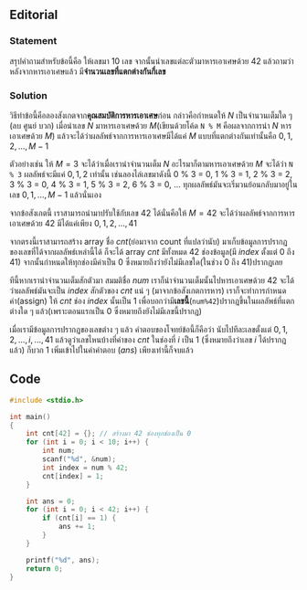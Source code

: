 ## Editorial

### Statement
สรุปคำถามสำหรับข้อนี้คือ ให้เลขมา $10$ เลข จากนั้นนำเลขแต่ละตัวมาหารเอาเศษด้วย $42$ แล้วถามว่า หลังจากหารเอาเศษแล้ว มี**จำนวนเลขที่แตกต่างกันกี่เลข**

### Solution
วิธีทำข้อนี้คือลองสังเกตจาก**คุณสมบัติการหารเอาเศษ**ก่อน กล่าวคือกำหนดให้ $N$ เป็นจำนวนเต็มใด ๆ (ลบ ศูนย์ บวก) เมื่อนำเลข $N$ มาหารเอาเศษด้วย $M$(เขียนด้วยโค้ด `N % M` คือผลจากการนำ $N$ หารเอาเศษด้วย $M$) แล้วจะได้ว่าผลลัพธ์จากการหารเอาเศษมีได้แค่ $M$ แบบที่แตกต่างกันเท่านั้นคือ $0, 1, 2, ..., M-1$

ตัวอย่างเช่น ให้ $M = 3$ จะได้ว่าเมื่อเรานำจำนวนเต็ม $N$ อะไรมาก็ตามหารเอาเศษด้วย $M$ จะได้ว่า `N % 3` ผลลัพธ์จะมีแค่ $0, 1, 2$ เท่านั้น เช่นลองไล่เลขมาดังนี้ 
0 % 3 = 0, 
1 % 3 = 1, 
2 % 3 = 2, 
3 % 3 = 0, 
4 % 3 = 1, 
5 % 3 = 2, 
6 % 3 = 0, 
...
ทุกผลลัพธ์มันจะเริ่มวนย้อนกลับมาอยู๋ในเลข $0, 1, ..., M-1$ แล้วนั่นเอง

จากข้อสังเกตนี้ เราสามารถนำมาปรับใช้กับเลข $42$ ได้นั่นคือให้ $M = 42$ จะได้ว่าผลลัพธ์จากการหารเอาเศษด้วย $42$ มีได้แค่เพียง $0, 1, 2, ..., 41$

จากตรงนี้เราสามารถสร้าง array ชื่อ $cnt$(ย่อมาจาก count ที่แปลว่านับ) มาเก็บข้อมูลการปรากฎของเลขที่ได้จากผลลัพธ์เหล่านี้ได้ ก็จะได้ array $cnt$ มีทั้งหมด $42$ ช่องข้อมูล(มี $index$ ตั้งแต่ $0$ ถึง $41$) จากนั้นกำหนดให้ทุกช่องมีค่าเป็น $0$ ซึ่งหมายถึงว่ายังไม่มีเลขใด(ในช่วง $0$ ถึง $41$)ปรากฎเลย

ทีนี้หากเรานำจำนวนเต็มสักตัวมา สมมติชื่อ $num$ เราก็นำจำนวนเต็มนั้นไปหารเอาเศษด้วย $42$ จะได้ว่าผลลัพธ์มันจะเป็น $index$ สักตัวของ $cnt$ แน่ ๆ  (มาจากข้อสังเกตการหาร) เราก็จะทำการกำหนดค่า(assign) ให้ $cnt$ ช่อง $index$ นั้นเป็น $1$ เพื่อบอกว่ามี**เลขนี้**(`num%42`)ปรากฎขึ้นในผลลัพธ์ที่แตกต่างใด ๆ แล้ว(เพราะตอนแรกเป็น $0$ ซึ่งหมายถึงยังไม่มีเลขนี้ปรากฏ)

เมื่อเรามีข้อมูลการปรากฎของเลขต่าง ๆ แล้ว คำตอบของโจทย์ข้อนี้ก็คือว่า นับไปทีละเลขตั้งแต่ $0, 1, 2, ..., i, ..., 41$ แล้วดูว่าเลขไหนบ้างที่ค่าของ $cnt$ ในช่องที่ $i$ เป็น $1$ (ซึ่งหมายถึงว่าเลข $i$ ได้ปรากฎแล้ว) ก็บวก $1$ เพิ่มเข้าไปในค่าคำตอบ ($ans$) เพียงเท่านี้ก็จบแล้ว

## Code
```cpp
#include <stdio.h>

int main()
{
    int cnt[42] = {}; // สร้างมา 42 ช่องทุกช่องเป็น 0
    for (int i = 0; i < 10; i++) {
        int num;
        scanf("%d", &num);
        int index = num % 42; 
        cnt[index] = 1;
    }

    int ans = 0;
    for (int i = 0; i < 42; i++) {
        if (cnt[i] == 1) {
			ans += 1;
		}
    }

    printf("%d", ans);
    return 0;
}
```


